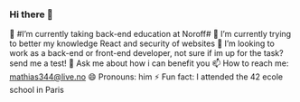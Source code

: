 ### Hi there 👋

🔭 #I’m currently taking back-end education at Noroff#
🌱 I’m currently trying to better my knowledge React and security of websites
👯 I’m looking to work as a back-end or front-end developer, not sure if im up for the task? send me a test!
💬 Ask me about how i can benefit you
📫 How to reach me: mathias344@live.no
😄 Pronouns: him
⚡ Fun fact: I attended the 42 ecole school in Paris
